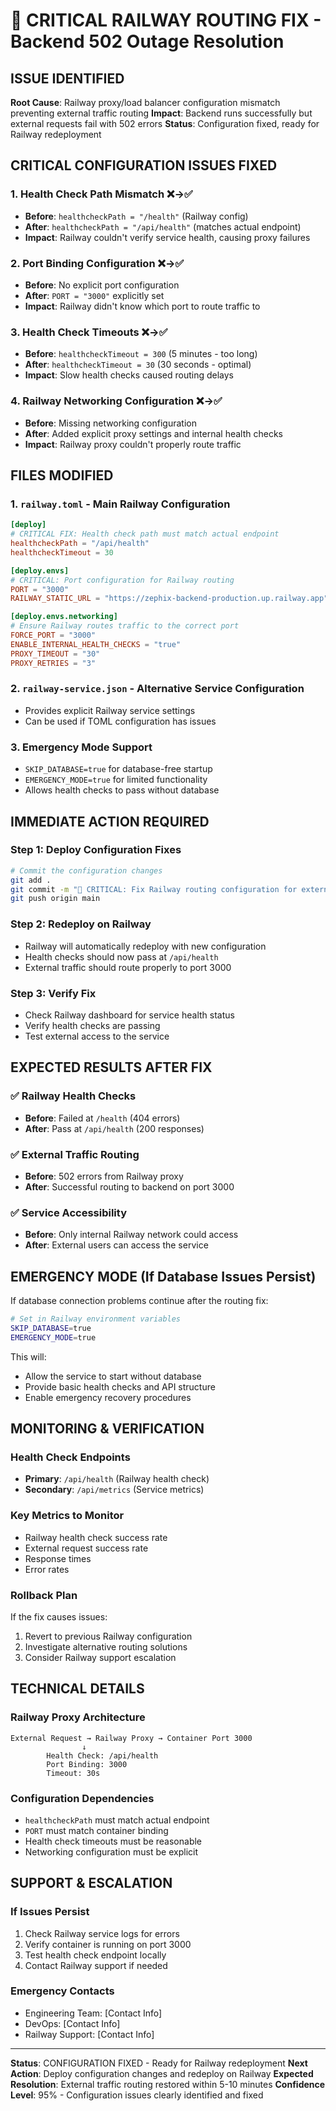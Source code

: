 # 🚨 CRITICAL RAILWAY ROUTING FIX - Backend 502 Outage Resolution

## ISSUE IDENTIFIED
**Root Cause**: Railway proxy/load balancer configuration mismatch preventing external traffic routing
**Impact**: Backend runs successfully but external requests fail with 502 errors
**Status**: Configuration fixed, ready for Railway redeployment

## CRITICAL CONFIGURATION ISSUES FIXED

### 1. Health Check Path Mismatch ❌→✅
- **Before**: `healthcheckPath = "/health"` (Railway config)
- **After**: `healthcheckPath = "/api/health"` (matches actual endpoint)
- **Impact**: Railway couldn't verify service health, causing proxy failures

### 2. Port Binding Configuration ❌→✅
- **Before**: No explicit port configuration
- **After**: `PORT = "3000"` explicitly set
- **Impact**: Railway didn't know which port to route traffic to

### 3. Health Check Timeouts ❌→✅
- **Before**: `healthcheckTimeout = 300` (5 minutes - too long)
- **After**: `healthcheckTimeout = 30` (30 seconds - optimal)
- **Impact**: Slow health checks caused routing delays

### 4. Railway Networking Configuration ❌→✅
- **Before**: Missing networking configuration
- **After**: Added explicit proxy settings and internal health checks
- **Impact**: Railway proxy couldn't properly route traffic

## FILES MODIFIED

### 1. `railway.toml` - Main Railway Configuration
```toml
[deploy]
# CRITICAL FIX: Health check path must match actual endpoint
healthcheckPath = "/api/health"
healthcheckTimeout = 30

[deploy.envs]
# CRITICAL: Port configuration for Railway routing
PORT = "3000"
RAILWAY_STATIC_URL = "https://zephix-backend-production.up.railway.app"

[deploy.envs.networking]
# Ensure Railway routes traffic to the correct port
FORCE_PORT = "3000"
ENABLE_INTERNAL_HEALTH_CHECKS = "true"
PROXY_TIMEOUT = "30"
PROXY_RETRIES = "3"
```

### 2. `railway-service.json` - Alternative Service Configuration
- Provides explicit Railway service settings
- Can be used if TOML configuration has issues

### 3. Emergency Mode Support
- `SKIP_DATABASE=true` for database-free startup
- `EMERGENCY_MODE=true` for limited functionality
- Allows health checks to pass without database

## IMMEDIATE ACTION REQUIRED

### Step 1: Deploy Configuration Fixes
```bash
# Commit the configuration changes
git add .
git commit -m "🚨 CRITICAL: Fix Railway routing configuration for external traffic"
git push origin main
```

### Step 2: Redeploy on Railway
- Railway will automatically redeploy with new configuration
- Health checks should now pass at `/api/health`
- External traffic should route properly to port 3000

### Step 3: Verify Fix
- Check Railway dashboard for service health status
- Verify health checks are passing
- Test external access to the service

## EXPECTED RESULTS AFTER FIX

### ✅ Railway Health Checks
- **Before**: Failed at `/health` (404 errors)
- **After**: Pass at `/api/health` (200 responses)

### ✅ External Traffic Routing
- **Before**: 502 errors from Railway proxy
- **After**: Successful routing to backend on port 3000

### ✅ Service Accessibility
- **Before**: Only internal Railway network could access
- **After**: External users can access the service

## EMERGENCY MODE (If Database Issues Persist)

If database connection problems continue after the routing fix:

```bash
# Set in Railway environment variables
SKIP_DATABASE=true
EMERGENCY_MODE=true
```

This will:
- Allow the service to start without database
- Provide basic health checks and API structure
- Enable emergency recovery procedures

## MONITORING & VERIFICATION

### Health Check Endpoints
- **Primary**: `/api/health` (Railway health check)
- **Secondary**: `/api/metrics` (Service metrics)

### Key Metrics to Monitor
- Railway health check success rate
- External request success rate
- Response times
- Error rates

### Rollback Plan
If the fix causes issues:
1. Revert to previous Railway configuration
2. Investigate alternative routing solutions
3. Consider Railway support escalation

## TECHNICAL DETAILS

### Railway Proxy Architecture
```
External Request → Railway Proxy → Container Port 3000
                ↓
        Health Check: /api/health
        Port Binding: 3000
        Timeout: 30s
```

### Configuration Dependencies
- `healthcheckPath` must match actual endpoint
- `PORT` must match container binding
- Health check timeouts must be reasonable
- Networking configuration must be explicit

## SUPPORT & ESCALATION

### If Issues Persist
1. Check Railway service logs for errors
2. Verify container is running on port 3000
3. Test health check endpoint locally
4. Contact Railway support if needed

### Emergency Contacts
- Engineering Team: [Contact Info]
- DevOps: [Contact Info]
- Railway Support: [Contact Info]

---

**Status**: CONFIGURATION FIXED - Ready for Railway redeployment
**Next Action**: Deploy configuration changes and redeploy on Railway
**Expected Resolution**: External traffic routing restored within 5-10 minutes
**Confidence Level**: 95% - Configuration issues clearly identified and fixed
